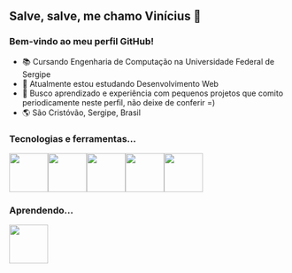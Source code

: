## Salve, salve, me chamo Vinícius 👋
### Bem-vindo ao meu perfil GitHub! 

- 📚 Cursando Engenharia de Computação na Universidade Federal de Sergipe
- 🌱 Atualmente estou estudando Desenvolvimento Web
- 🚀 Busco aprendizado e experiência com pequenos projetos que comito periodicamente neste perfil, não deixe de conferir =)
- 🌎 São Cristóvão, Sergipe, Brasil

### Tecnologias e ferramentas...

<div style="display: flex">
  <img style="width: 70px;" src="https://cdn.jsdelivr.net/gh/devicons/devicon/icons/html5/html5-plain.svg" />
  <img style="width: 70px;" src="https://cdn.jsdelivr.net/gh/devicons/devicon/icons/css3/css3-plain.svg" />
  <img style="width: 70px;" src="https://cdn.jsdelivr.net/gh/devicons/devicon/icons/javascript/javascript-plain.svg" />
  <img style="width: 70px;" src="https://cdn.jsdelivr.net/gh/devicons/devicon/icons/photoshop/photoshop-plain.svg" />
  <img style="width: 70px;" src="https://cdn.jsdelivr.net/gh/devicons/devicon/icons/vscode/vscode-original.svg" />
</div>
  
### Aprendendo...

<div style="display: flex">
  <img style="width: 70px;" src="https://cdn.jsdelivr.net/gh/devicons/devicon/icons/typescript/typescript-plain.svg" />
</div>
